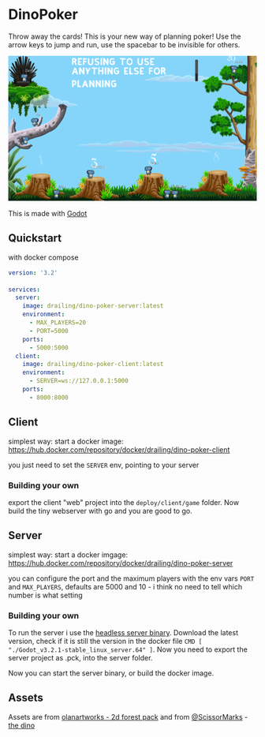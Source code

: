 # DinoPoker

Throw away the cards! This is your new way of planning poker! 
Use the arrow keys to jump and run, use the spacebar to be invisible for others.

![first planning](https://github.com/cdreier/DinoPoker/blob/master/first-planning.png)

This is made with [Godot](https://godotengine.org/)

## Quickstart

with docker compose

```yml
version: '3.2'

services:
  server:
    image: drailing/dino-poker-server:latest
    environment:
      - MAX_PLAYERS=20
      - PORT=5000
    ports:
      - 5000:5000
  client:
    image: drailing/dino-poker-client:latest
    environment:
      - SERVER=ws://127.0.0.1:5000
    ports:
      - 8000:8000
```

## Client

simplest way: start a docker image: https://hub.docker.com/repository/docker/drailing/dino-poker-client

you just need to set the `SERVER` env, pointing to your server

### Building your own

export the client "web" project into the `deploy/client/game` folder. 
Now build the tiny webserver with go and you are good to go.

## Server

simplest way: start a docker imgage: https://hub.docker.com/repository/docker/drailing/dino-poker-server

you can configure the port and the maximum players with the env vars `PORT` and `MAX_PLAYERS`, defaults are 5000 and 10 - i think no need to tell which number is what setting

### Building your own

To run the server i use the [headless server binary](https://godotengine.org/download/server). Download the latest version, check if it is still the version in the docker file `CMD [ "./Godot_v3.2.1-stable_linux_server.64" ]`.
Now you need to export the server project as .pck, into the server folder.

Now you can start the server binary, or build the docker image.

## Assets

Assets are from [olanartworks - 2d forest pack](https://olanartworks.itch.io/2d-forest-asset-pack) and from [@ScissorMarks](https://twitter.com/ScissorMarks) - [the dino](https://arks.itch.io/dino-characters)

